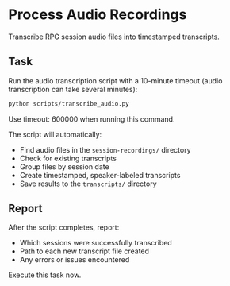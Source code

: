 # Process Audio Recordings

Transcribe RPG session audio files into timestamped transcripts.

## Task

Run the audio transcription script with a 10-minute timeout (audio transcription can take several minutes):
```bash
python scripts/transcribe_audio.py
```
Use timeout: 600000 when running this command.

The script will automatically:
- Find audio files in the `session-recordings/` directory
- Check for existing transcripts
- Group files by session date
- Create timestamped, speaker-labeled transcripts
- Save results to the `transcripts/` directory

## Report

After the script completes, report:
- Which sessions were successfully transcribed
- Path to each new transcript file created
- Any errors or issues encountered

Execute this task now.